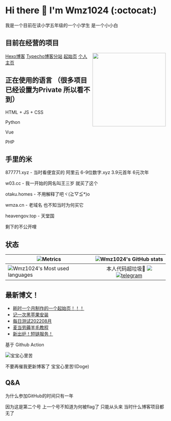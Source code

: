 # Hi there 👋 I'm Wmz1024 (:octocat:)
我是一个目前在读小学五年级的一个小学生 是一个小小白
## 目前在经营的项目
<img align='right' src="https://me.w03.cc" width="230">
<a href="https://blog.w03.cc">Hexo博客</a>
<a href="https://tc.w03.cc">Typecho博客分站</a>
<a href="https://i.w03.cc">起始页</a>
<a href="https://w03.cc">个人主页</a>

## 正在使用的语言 （很多项目已经设置为Private 所以看不到）

HTML + JS + CSS

Python

Vue

PHP

## 手里的米

877771.xyz - 当时看便宜买的 阿里云 6-9位数字.xyz 3.9元首年 6元次年

w03.cc - 我一开始的网名叫王三岁 就买了这个

otaku.homes - 不用解释了吧ヾ(≧▽≦*)o

wmza.cn - 老域名 也不知当时为何买它

heavengov.top - 天堂国

剩下的不公开哩

## 状态

| ![Metrics](https://metrics.lecoq.io/wmz1024?template=classic&config.timezone=Asia%2FShanghai) | ![Wmz1024's GitHub stats](https://github-readme-stats.vercel.app/api?username=wmz1024) |
| ------------------------------------------------------------ | :----------------------------------------------------------: |
| ![Wmz1024's Most used languages](https://github-readme-stats.vercel.app/api/top-langs/?username=wmz1024&layout=compact&hide_border=true&langs_count=10) | 本人代码超垃圾🤦 ![](https://visitor-badge.glitch.me/badge?page_id=wmz1024)[![telegram](https://u1.877771.xyz/wfile/images/%E4%B8%8B%E8%BD%BD.svg)](https://t.me/wlogchatbot) |


## 最新博文！
<!-- BLOG-POST-LIST:START -->
- [耗时一个月制作的一个起始页！！！](http://blog.w03.cc/p/2022/14b5460a.html)
- [记一次黑苹果安装](http://blog.w03.cc/p/2022/5944d7f6.html)
- [每日测试202208月](http://blog.w03.cc/p/2022/f3cd0970.html)
- [麦当劳薅羊毛教程](http://blog.w03.cc/p/2022/98810489.html)
- [新出炉！短链服务！](http://blog.w03.cc/p/2022/4e8a11bc.html)
<!-- BLOG-POST-LIST:END -->

基于 Github Action

![宝宝心里苦](https://user-images.githubusercontent.com/82153828/184063688-75d0a0f4-534b-4f6f-923a-6eef381d6d80.gif)

不要再催我更新博客了 宝宝心里苦!(Doge)

## Q&A

为什么参加GitHub的时间只有一年

因为这是第二个号 上一个号不知道为何被flag了 只能从头来 当时什么博客项目都无了
